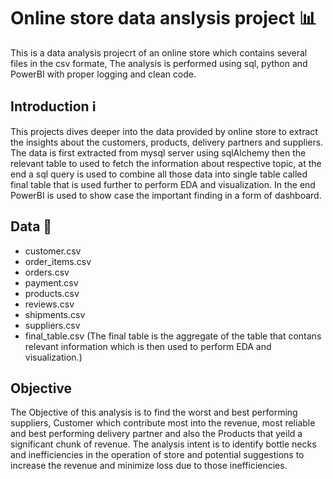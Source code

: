 # Online store data anslysis project 📊
This is a data analysis projecrt of an online store which contains several files in the csv formate, The analysis is performed using sql, python and PowerBI with proper logging and clean code.

## Introduction ℹ️
This projects dives deeper into the data provided by online store to extract the insights about the customers, products, delivery partners and suppliers. The data is first extracted from mysql server using sqlAlchemy then the relevant table to used to fetch the information about respective topic, at the end a sql query is used to combine all those data into single table called final table that is used further to perform EDA and visualization. In the end PowerBI is used to show case the important finding in a form of dashboard.

## Data 📅
* customer.csv
* order_items.csv
* orders.csv
* payment.csv
* products.csv
* reviews.csv
* shipments.csv
* suppliers.csv
* final_table.csv
 (The final table is the aggregate of the table that contans relevant information which is then used to perform EDA and visualization.) 

## Objective
The Objective of this analysis is to find the worst and best performing suppliers, Customer which contribute most into the revenue, most reliable and best performing delivery partner and also the Products that yeild a significant chunk of revenue. The analysis intent is to identify bottle necks and inefficiencies in the operation of store and potential suggestions to increase the revenue and minimize loss due to those inefficiencies.

